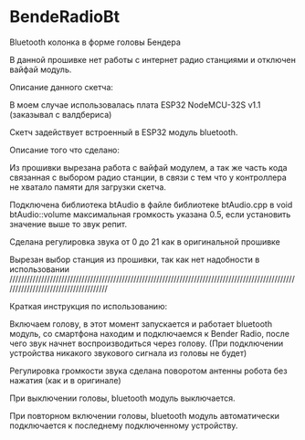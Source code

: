 # BendeRadioBt

Bluetooth колонка в форме головы Бендера

В данной прошивке нет работы с интернет радио станциями и отключен вайфай модуль.

Описание данного скетча:

В моем случае использовалась плата ESP32 NodeMCU-32S v1.1 (заказывал с валдбериса)

Скетч задействует встроенный в ESP32 модуль bluetooth.

Описание того что сделано:

Из прошивки вырезана работа с вайфай модулем, а так же часть кода связанная с выбором радио станции, в связи с тем что у контроллера не хватало памяти для загрузки скетча.

Подключена библиотека btAudio в файле библиотеке btAudio.cpp в void btAudio::volume максимальная громкость указана 0.5, если установить значение выше то звук репит.

Сделана регулировка звука от 0 до 21 как в оригинальной прошивке

Вырезан выбор станция из прошивки, так как нет надобности в использовании
/////////////////////////////////////////////////////////////////////////////////////////////////////////////////////////////////////

Краткая инструкция по использованию:

Включаем голову, в этот момент запускается и работает bluetooth модуль, со смартфона находим и подключаемся к Bender Radio, после чего звук начнет воспроизводиться через голову. (При подключении устройства никакого звукового сигнала из головы не будет)

Регулировка громкости звука сделана поворотом антенны робота без нажатия (как и в оригинале)

При выключении головы, bluetooth модуль выключается.

При повторном включении головы, bluetooth модуль автоматически подключается к последнему подключенному устройству.
